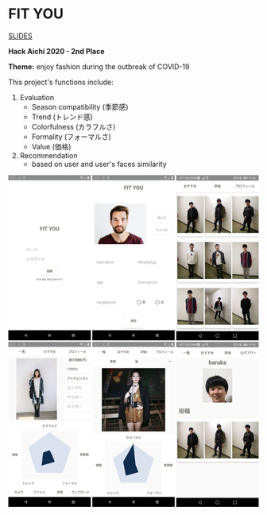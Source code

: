 # FIT YOU
[SLIDES](https://drive.google.com/file/d/1KsOn9HuLbb6kzYMyw-2FJvdK2zKipXN0/view?usp=sharing)

**Hack Aichi 2020 - 2nd Place**

**Theme:** enjoy fashion during the outbreak of COVID-19

This project's functions include:
1. Evaluation
    - Season compatibility (季節感)
    - Trend (トレンド感)
    - Colorfulness (カラフルさ)
    - Formality (フォーマルさ)
    - Value (価格)
1. Recommendation
    - based on user and user's faces similarity

![demo](https://github.com/Bill4869/fit-you/blob/master/demo/demo.jpg)
